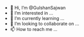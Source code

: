 - 👋 Hi, I’m @GulshanSajwan
- 👀 I’m interested in ...
- 🌱 I’m currently learning ...
- 💞️ I’m looking to collaborate on ...
- 📫 How to reach me ...

<!---
GulshanSajwan/GulshanSajwan is a ✨ special ✨ repository because its `README.md` (this file) appears on your GitHub profile.
You can click the Preview link to take a look at your changes.
--->
